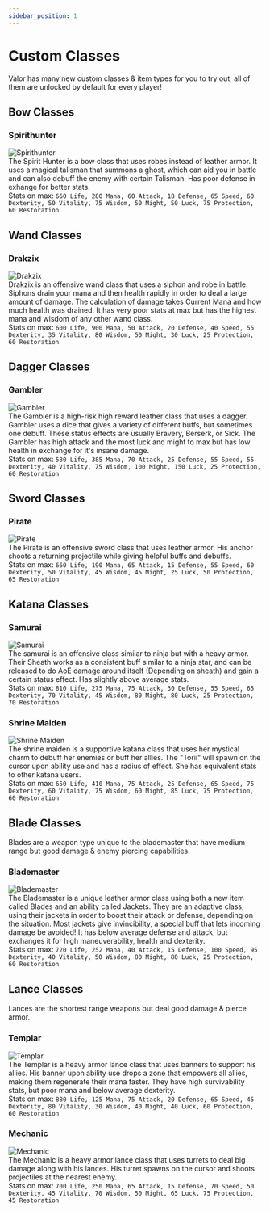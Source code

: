 ```yaml
---
sidebar_position: 1
---
```


# Custom Classes
Valor has many new custom classes & item types for you to try out, all of them are unlocked by default for every player!


## Bow Classes

### Spirithunter
![Spirithunter](https://i.imgur.com/oU46IT5.png)  
The Spirit Hunter is a bow class that uses robes instead of leather armor. It uses a magical talisman that summons a ghost, which can aid you in battle and can also debuff the enemy with certain Talisman. Has poor defense in exhange for better stats.  
Stats on max: `660 Life, 280 Mana, 60 Attack, 18 Defense, 65 Speed, 60 Dexterity, 50 Vitality, 75 Wisdom, 50 Might, 50 Luck, 75 Protection, 60 Restoration`


## Wand Classes

### Drakzix
![Drakzix](https://i.imgur.com/FMmlOgy.png)  
Drakzix is an offensive wand class that uses a siphon and robe in battle. Siphons drain your mana and then health rapidly in order to deal a large amount of damage. The calculation of damage takes Current Mana and how much health was drained. It has very poor stats at max but has the highest mana and wisdom of any other wand class.  
Stats on max: `600 Life, 900 Mana, 50 Attack, 20 Defense, 40 Speed, 55 Dexterity, 35 Vitality, 80 Wisdom, 50 Might, 30 Luck, 25 Protection, 60 Restoration`


## Dagger Classes

### Gambler
![Gambler](https://i.imgur.com/2z0Ypy2.png)  
The Gambler is a high-risk high reward leather class that uses a dagger. Gambler uses a dice that gives a variety of different buffs, but sometimes one debuff. These status effects are usually Bravery, Berserk, or Sick. The Gambler has high attack and the most luck and might to max but has low health in exchange for it's insane damage.  
Stats on max: `580 Life, 385 Mana, 70 Attack, 25 Defense, 55 Speed, 55 Dexterity, 40 Vitality, 75 Wisdom, 100 Might, 150 Luck, 25 Protection, 60 Restoration`


## Sword Classes

### Pirate
![Pirate](https://i.imgur.com/8ecm8bt.png)  
The Pirate is an offensive sword class that uses leather armor. His anchor shoots a returning projectile while giving helpful buffs and debuffs.  
Stats on max: `660 Life, 190 Mana, 65 Attack, 15 Defense, 55 Speed, 60 Dexterity, 50 Vitality, 45 Wisdom, 45 Might, 25 Luck, 50 Protection, 65 Restoration`


## Katana Classes

### Samurai
![Samurai](https://i.imgur.com/T33yDwb.png)  
The samurai is an offensive class similar to ninja but with a heavy armor. Their Sheath works as a consistent buff similar to a ninja star, and can be released to do AoE damage around itself (Depending on sheath) and gain a certain status effect. Has slightly above average stats.  
Stats on max: `810 Life, 275 Mana, 75 Attack, 30 Defense, 55 Speed, 65 Dexterity, 70 Vitality, 45 Wisdom, 80 Might, 80 Luck, 25 Protection, 70 Restoration`

### Shrine Maiden
![Shrine Maiden](https://i.imgur.com/6P1eDCb.png)  
The shrine maiden is a supportive katana class that uses her mystical charm to debuff her enemies or buff her allies. The "Torii" will spawn on the cursor upon ability use and has a radius of effect. She has equivalent stats to other katana users.  
Stats on max: `650 Life, 410 Mana, 75 Attack, 25 Defense, 65 Speed, 75 Dexterity, 60 Vitality, 75 Wisdom, 60 Might, 85 Luck, 75 Protection, 60 Restoration`


## Blade Classes
Blades are a weapon type unique to the blademaster that have medium range but good damage & enemy piercing capabilities.

### Blademaster
![Blademaster](https://i.imgur.com/Qxq9wUS.png)  
The Blademaster is a unique leather armor class using both a new item called Blades and an ability called Jackets. They are an adaptive class, using their jackets in order to boost their attack or defense, depending on the situation. Most jackets give invincibility, a special buff that lets incoming damage be avoided! It has below average defense and attack, but exchanges it for high maneuverability, health and dexterity.  
Stats on max: `720 Life, 252 Mana, 40 Attack, 15 Defense, 100 Speed, 95 Dexterity, 40 Vitality, 50 Wisdom, 80 Might, 80 Luck, 25 Protection, 60 Restoration`


## Lance Classes
Lances are the shortest range weapons but deal good damage & pierce armor.

### Templar
![Templar](https://i.imgur.com/kuQV1GB.png)  
The Templar is a heavy armor lance class that uses banners to support his allies. His banner upon ability use drops a zone that empowers all allies, making them regenerate their mana faster. They have high survivability stats, but poor mana and below average dexterity.  
Stats on max: `880 Life, 125 Mana, 75 Attack, 20 Defense, 65 Speed, 45 Dexterity, 80 Vitality, 30 Wisdom, 40 Might, 40 Luck, 60 Protection, 60 Restoration`

### Mechanic
![Mechanic](https://i.imgur.com/KvBaApB.png)  
The Mechanic is a heavy armor lance class that uses turrets to deal big damage along with his lances. His turret spawns on the cursor and shoots projectiles at the nearest enemy.  
Stats on max: `700 Life, 250 Mana, 65 Attack, 15 Defense, 70 Speed, 50 Dexterity, 45 Vitality, 70 Wisdom, 50 Might, 65 Luck, 75 Protection, 45 Restoration`

